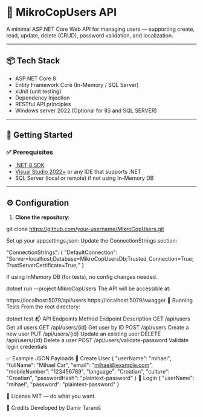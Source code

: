 # 👤 MikroCopUsers API

A minimal ASP.NET Core Web API for managing users — supporting create, read, update, delete (CRUD), password validation, and localization.

---

## 📦 Tech Stack

- ASP.NET Core 8
- Entity Framework Core (In-Memory / SQL Server)
- xUnit (unit testing)
- Dependency Injection
- RESTful API principles
- Windows server 2022 (Optional for IIS and SQL SERVER)

---

## 🚀 Getting Started

### ✅ Prerequisites

- [.NET 8 SDK](https://dotnet.microsoft.com/download)
- [Visual Studio 2022+](https://visualstudio.microsoft.com/) or any IDE that supports .NET
- SQL Server (local or remote) if not using In-Memory DB
---

## ⚙️ Configuration

1. **Clone the repository:**

git clone https://github.com/your-username/MikroCopUsers.git

Set up your appsettings.json:
Update the ConnectionStrings section:

"ConnectionStrings": {
  "DefaultConnection": "Server=localhost;Database=MikroCopUsersDb;Trusted_Connection=True;TrustServerCertificate=True;"
}

If using InMemory DB (for tests), no config changes needed.

dotnet run --project MikroCopUsers
The API will be accessible at:

https://localhost:5079/api/users
https://localhost:5079/swagger
🧪 Running Tests
From the root directory:

dotnet test
📬 API Endpoints
Method	Endpoint	Description
GET	/api/users	Get all users
GET	/api/users/{id}	Get user by ID
POST	/api/users	Create a new user
PUT	/api/users/{id}	Update an existing user
DELETE	/api/users/{id}	Delete a user
POST	/api/users/validate-password	Validate login credentials

✅ Example JSON Payloads
🔐 Create User
{
  "userName": "mihael",
  "fullName": "Mihael Car",
  "email": "mihael@example.com",
  "mobileNumber": "123456789",
  "language": "Croatian",
  "culture": "Croatian",
  "passwordHash": "plaintext-password"
}
🔐 Login
{
  "userName": "mihael",
  "password": "plaintext-password"
}

📄 License
MIT — do what you want.

🧠 Credits
Developed by Damir Taraniš